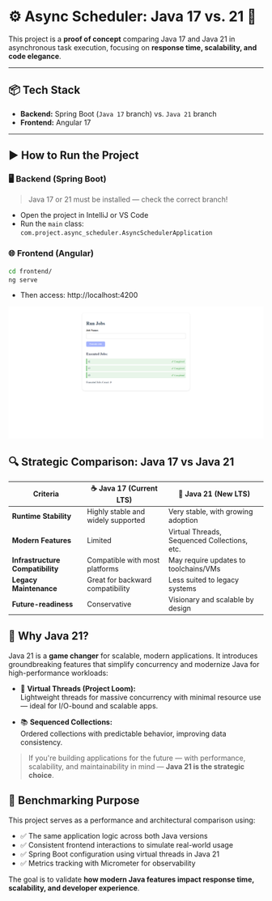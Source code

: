 # ⚙️ Async Scheduler: Java 17 vs. 21 🚀

This project is a **proof of concept** comparing Java 17 and Java 21 in asynchronous task execution, focusing on **response time, scalability, and code elegance**.

---

## 📦 Tech Stack

- **Backend:** Spring Boot (`Java 17` branch) vs. `Java 21` branch
- **Frontend:** Angular 17

---

## ▶️ How to Run the Project

### 🖥 Backend (Spring Boot)

> Java 17 or 21 must be installed — check the correct branch!

- Open the project in IntelliJ or VS Code
- Run the `main` class:  
  `com.project.async_scheduler.AsyncSchedulerApplication`

### 🌐 Frontend (Angular)

```bash
cd frontend/
ng serve
```
- Then access: http://localhost:4200

![alt text](image.png)

## 🔍 Strategic Comparison: Java 17 vs Java 21

| Criteria                         | ☕ **Java 17** (Current LTS)              | 🚀 **Java 21** (New LTS)                      |
|----------------------------------|------------------------------------------|-----------------------------------------------|
| **Runtime Stability**            | Highly stable and widely supported       | Very stable, with growing adoption            |
| **Modern Features**              | Limited                                   | Virtual Threads, Sequenced Collections, etc.  |
| **Infrastructure Compatibility** | Compatible with most platforms            | May require updates to toolchains/VMs         |
| **Legacy Maintenance**           | Great for backward compatibility          | Less suited to legacy systems                 |
| **Future-readiness**             | Conservative                              | Visionary and scalable by design              |

## 🚀 Why Java 21?

Java 21 is a **game changer** for scalable, modern applications. It introduces groundbreaking features that simplify concurrency and modernize Java for high-performance workloads:

- 🧵 **Virtual Threads (Project Loom):**  
  Lightweight threads for massive concurrency with minimal resource use — ideal for I/O-bound and scalable apps.

- 📚 **Sequenced Collections:**  
  Ordered collections with predictable behavior, improving data consistency.

> If you're building applications for the future — with performance, scalability, and maintainability in mind — **Java 21 is the strategic choice**.

## 🧪 Benchmarking Purpose

This project serves as a performance and architectural comparison using:

- ✅ The same application logic across both Java versions
- ✅ Consistent frontend interactions to simulate real-world usage
- ✅ Spring Boot configuration using virtual threads in Java 21
- ✅ Metrics tracking with Micrometer for observability

The goal is to validate **how modern Java features impact response time, scalability, and developer experience**.
